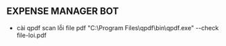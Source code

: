 ## EXPENSE MANAGER BOT

- cài qpdf scan lỗi file pdf
  "C:\Program Files\qpdf\bin\qpdf.exe" --check file-loi.pdf
